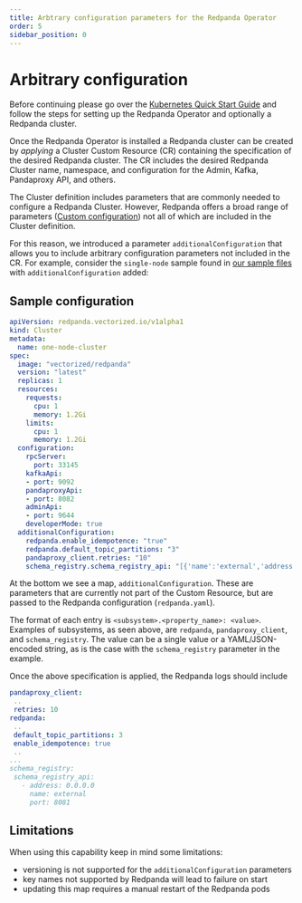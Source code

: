 ```yaml
---
title: Arbtrary configuration parameters for the Redpanda Operator
order: 5
sidebar_position: 0
---
```

# Arbitrary configuration

Before continuing please go over the [Kubernetes Quick Start Guide](/docs/getting-started/quick-start-kubernetes) and follow the steps for setting up the Redpanda Operator and optionally a Redpanda cluster.

Once the Redpanda Operator is installed a Redpanda cluster can be created by *applying* a Cluster Custom Resource (CR) containing the specification of the desired Redpanda cluster. The CR includes the desired Redpanda Cluster name, namespace, and configuration for the Admin, Kafka, Pandaproxy API, and others.

The Cluster definition includes parameters that are commonly needed to configure a Redpanda
Cluster. However, Redpanda offers a broad range of parameters ([Custom configuration](/docs/deploy-self-hosted/configuration)) not all of which are included in the Cluster definition.

For this reason, we introduced a parameter `additionalConfiguration` that allows you to include
arbitrary configuration parameters not included in the CR. For example, consider the `single-node` sample found in [our sample files](https://github.com/vectorizedio/redpanda/tree/dev/src/go/k8s/config/samples) with `additionalConfiguration` added: 

## Sample configuration

```yaml
apiVersion: redpanda.vectorized.io/v1alpha1
kind: Cluster
metadata:
  name: one-node-cluster
spec:
  image: "vectorized/redpanda"
  version: "latest"
  replicas: 1
  resources:
    requests:
      cpu: 1
      memory: 1.2Gi
    limits:
      cpu: 1
      memory: 1.2Gi
  configuration:
    rpcServer:
      port: 33145
    kafkaApi:
    - port: 9092
    pandaproxyApi:
    - port: 8082
    adminApi:
    - port: 9644
    developerMode: true
  additionalConfiguration:
    redpanda.enable_idempotence: "true"
    redpanda.default_topic_partitions: "3"
    pandaproxy_client.retries: "10"
    schema_registry.schema_registry_api: "[{'name':'external','address':'0.0.0.0','port':8081}]"
```

 At the bottom we see a map, `additionalConfiguration`. These are parameters that are currently not part of the Custom Resource, but are passed to the Redpanda configuration (`redpanda.yaml`).

 The format of each entry is `<subsystem>.<property_name>: <value>`. Examples of subsystems, as seen above, are `redpanda`, `pandaproxy_client`, and `schema_registry`. The value can be a single value or a YAML/JSON-encoded string, as is the case with the `schema_registry` parameter in the example.

 Once the above specification is applied, the Redpanda logs should include

 ```yaml
 pandaproxy_client:
  ..
  retries: 10
redpanda:
  ..
  default_topic_partitions: 3
  enable_idempotence: true
  ..
...
schema_registry:
  schema_registry_api:
    - address: 0.0.0.0
      name: external
      port: 8081
```

## Limitations

 When using this capability keep in mind some limitations:
 - versioning is not supported for the `additionalConfiguration` parameters
 - key names not supported by Redpanda will lead to failure on start
 - updating this map requires a manual restart of the Redpanda pods 
